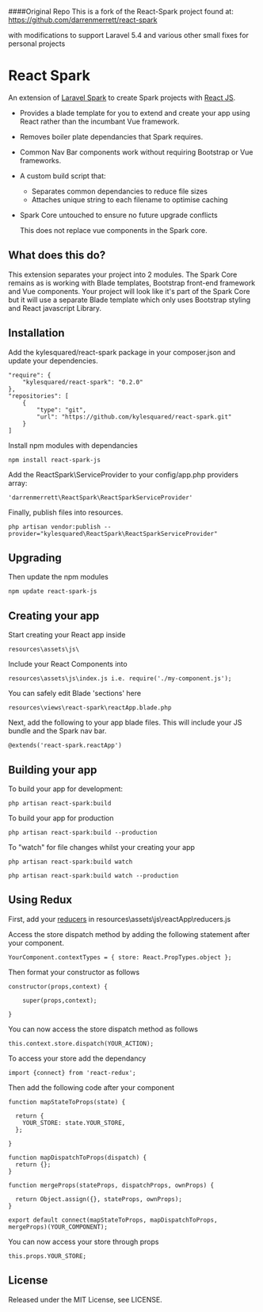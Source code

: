 ####Original Repo
This is a fork of the React-Spark project found at: 
https://github.com/darrenmerrett/react-spark

with modifications to support Laravel 5.4 and various other small fixes for personal projects



# React Spark
An extension of [Laravel Spark](https://spark.laravel.com) to create Spark projects with [React JS](https://facebook.github.io/react/).


* Provides a blade template for you to extend and create your app using React rather than the incumbant Vue framework.
* Removes boiler plate dependancies that Spark requires.
* Common Nav Bar components work without requiring Bootstrap or Vue frameworks. 
* A custom build script that:
	* Separates common dependancies to reduce file sizes
	* Attaches unique string to each filename to optimise caching
* Spark Core untouched to ensure no future upgrade conflicts

	This does not replace vue components in the Spark core. 

## What does this do?

This extension separates your project into 2 modules. The Spark Core remains as is working with Blade templates, Bootstrap front-end framework and Vue components. Your project will look like it's part of the Spark Core but it will use a separate Blade template which only uses Bootstrap styling and React javascript Library.

## Installation

Add the kylesquared/react-spark package in your composer.json and update your dependencies.

    "require": {
        "kylesquared/react-spark": "0.2.0"
    },
    "repositories": [
        {
            "type": "git",
            "url": "https://github.com/kylesquared/react-spark.git"
        }
    ]

Install npm modules with dependancies

	npm install react-spark-js

Add the ReactSpark\ServiceProvider to your config/app.php providers array:

	'darrenmerrett\ReactSpark\ReactSparkServiceProvider'

Finally, publish files into resources.

	php artisan vendor:publish --provider="kylesquared\ReactSpark\ReactSparkServiceProvider"

## Upgrading

Then update the npm modules

	npm update react-spark-js
	

## Creating your app

Start creating your React app inside 

	resources\assets\js\

Include your React Components into 

	resources\assets\js\index.js i.e. require('./my-component.js');

You can safely edit Blade 'sections' here

	resources\views\react-spark\reactApp.blade.php

Next, add the following to your app blade files. This will include your JS bundle and the Spark nav bar.

	@extends('react-spark.reactApp')

## Building your app

To build your app for development:

	php artisan react-spark:build

To build your app for production

	php artisan react-spark:build --production

To "watch" for file changes whilst your creating your app

	php artisan react-spark:build watch

	php artisan react-spark:build watch --production

## Using Redux 

First, add your [reducers](http://redux.js.org/docs/basics/Reducers.html) in resources\assets\js\reactApp\reducers.js

Access the store dispatch method by adding the following statement after your component.

	YourComponent.contextTypes = { store: React.PropTypes.object };

Then format your constructor as follows

```
constructor(props,context) {

    super(props,context);

}
```

You can now access the store dispatch method as follows

	this.context.store.dispatch(YOUR_ACTION);

To access your store add the dependancy

	import {connect} from 'react-redux';

Then add the following code after your component

```
function mapStateToProps(state) {

  return {
    YOUR_STORE: state.YOUR_STORE,
  };

}

function mapDispatchToProps(dispatch) {
  return {};
}

function mergeProps(stateProps, dispatchProps, ownProps) {

  return Object.assign({}, stateProps, ownProps);
}

export default connect(mapStateToProps, mapDispatchToProps, mergeProps)(YOUR_COMPONENT);
```

You can now access your store through props

	this.props.YOUR_STORE;

## License

Released under the MIT License, see LICENSE.
